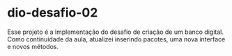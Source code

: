 # dio-desafio-02

Esse projeto é a implementação do desafio de criação de um banco digital.
Como continuidade da aula, atualizei inserindo pacotes, uma nova interface e novos métodos.
